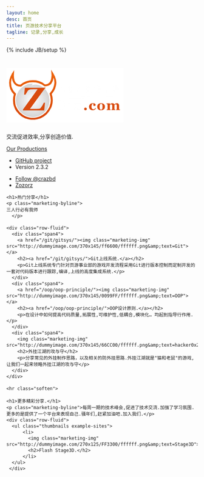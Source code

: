 ```yaml
---
layout: home
desc: 首页
title: 页游技术分享平台
tagline: 记录,分享,成长
---
```

{% include JB/setup %}
<div class="jumbotron masthead">
  <div class="container">
    <h1><a href="/"><img src="/assets/img/logo.png" title="zoorz技术分享博客"/></a></h1>
    <p>交流促进效率,分享创造价值.</p>
    <p>
      <a href="https://github.com/zoorz/" class="btn btn-success btn-large" onclick="_gaq.push(['_trackEvent', 'Jumbotron actions', 'Download', 'Download 2.3.2']);">Our Productions</a>
    </p>
    <ul class="masthead-links">
      <li>
        <a href="https://github.com/zoorz/zoorz.github.io" onclick="_gaq.push(['_trackEvent', 'Jumbotron actions', 'Jumbotron links', 'GitHub project']);">GitHub project</a>
      </li>
      <li>
        Version 2.3.2
      </li>
    </ul>
  </div>
</div>

<div class="bs-docs-social">
  <div class="container">
  <ul class="bs-docs-social-buttons">
      <li class="follow-btn">
        <a href="https://twitter.com/crazbd" class="twitter-follow-button" data-link-color="#0069D6" data-show-count="true">Follow @crazbd</a>
      </li>
      <li class="tweet-btn">
        <a href="https://twitter.com/share" class="twitter-share-button" data-url="http://zoorz.github.com/zozorz/" data-count="horizontal" data-via="crazbd" data-related="mdo:Creator of Twitter Crazbd">Zozorz</a>
      </li>
  </ul>
  </div>
</div>


<div class="container">
  <div class="marketing">

    <h1>热门分享</h1>
    <p class="marketing-byline">
    三人行必有我师
      </p>

    <div class="row-fluid">
      <div class="span4">
        <a href="/git/gitsys/"><img class="marketing-img" src="http://dummyimage.com/370x145/ff6600/ffffff.png&amp;text=Git"></a>
        <h2><a href="/git/gitsys/">Git上线系统.</a></h2>
        <p>Git上线系统专门针对页游事业部的游戏开发流程采用Git进行版本控制而定制开发的一套对代码版本进行跟踪,编译,上线的高度集成系统.</p>
      </div>
      <div class="span4">
        <a href="/oop/oop-principle/"><img class="marketing-img" src="http://dummyimage.com/370x145/0099FF/ffffff.png&amp;text=OOP"></a>
        <h2><a href="/oop/oop-principle/">OOP设计原则.</a></h2>
        <p>在设计中如何提高代码质量,拓展性,可维护性,低耦合,模块化… 均起到指导行作用.</p>
      </div>
      <div class="span4">
        <img class="marketing-img" src="http://dummyimage.com/370x145/66CC00/ffffff.png&amp;text=hacker0x26defence">
        <h2>外挂江湖的攻与守</h2>
        <p>分享常见的外挂制作思路，以及相关的防外挂思路.外挂江湖就是"猫和老鼠"的游戏,让我们一起来领略外挂江湖的攻与守</p>
      </div>
    </div>

    <hr class="soften">

    <h1>更多精彩分享.</h1>
    <p class="marketing-byline">每周一期的技术峰会,促进了技术交流.加强了学习氛围.更多的是提供了一个平台来表现自己.骚年们,赶紧加油吧.加入我们.</p>
    <div class="row-fluid">
      <ul class="thumbnails example-sites">
          <li>
            <img class="marketing-img" src="http://dummyimage.com/270x125/FF3300/ffffff.png&amp;text=Stage3D">
            <h2>Flash Stage3D.</h2>
          </li>
      </ul>
     </div>
  </div>
</div>


